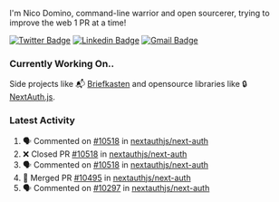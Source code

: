 
I'm Nico Domino, command-line warrior and open sourcerer, trying to improve the web 1 PR at a time!

[![Twitter Badge](https://img.shields.io/badge/-@ndom91-1ca0f1?style=flat-square&labelColor=1ca0f1&logo=twitter&logoColor=white&link=https://twitter.com/ndom91)](https://twitter.com/ndom91) [![Linkedin Badge](https://img.shields.io/badge/-ndom91-blue?style=flat-square&logo=Linkedin&logoColor=white&link=https://www.linkedin.com/in/ndom91/)](https://www.linkedin.com/in/ndom91/) [![Gmail Badge](https://img.shields.io/badge/-yo@ndo.dev-c14438?style=flat-square&logo=mail.ru&logoColor=white&link=mailto:yo@ndo.dev)](mailto:yo@ndo.dev)

### Currently Working On..

Side projects like 📬 [Briefkasten](https://briefkastenhq.com) and opensource libraries like 🔒 [NextAuth.js](https://github.com/nextauthjs/next-auth).

<!--START_SECTION_PROFILE_VIEWS:readme-info-->
<!--END_SECTION_PROFILE_VIEWS:readme-info-->

<!--START_SECTION_DAILY_COMMIT:readme-info-->
<!--END_SECTION_DAILY_COMMIT:readme-info-->

<!--START_SECTION_WEEKLY_COMMIT:readme-info-->
<!--END_SECTION_WEEKLY_COMMIT:readme-info-->

### Latest Activity

<!--START_SECTION:activity-->
1. 🗣 Commented on [#10518](https://github.com/nextauthjs/next-auth/pull/10518#issuecomment-2045224723) in [nextauthjs/next-auth](https://github.com/nextauthjs/next-auth)
2. ❌ Closed PR [#10518](https://github.com/nextauthjs/next-auth/pull/10518) in [nextauthjs/next-auth](https://github.com/nextauthjs/next-auth)
3. 🗣 Commented on [#10518](https://github.com/nextauthjs/next-auth/pull/10518#issuecomment-2045215250) in [nextauthjs/next-auth](https://github.com/nextauthjs/next-auth)
4. 🎉 Merged PR [#10495](https://github.com/nextauthjs/next-auth/pull/10495) in [nextauthjs/next-auth](https://github.com/nextauthjs/next-auth)
5. 🗣 Commented on [#10297](https://github.com/nextauthjs/next-auth/pull/10297#issuecomment-2045174618) in [nextauthjs/next-auth](https://github.com/nextauthjs/next-auth)
<!--END_SECTION:activity-->
